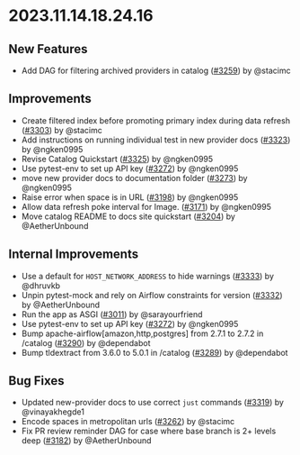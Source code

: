 # 2023.11.14.18.24.16

## New Features

- Add DAG for filtering archived providers in catalog
  ([#3259](https://github.com/WordPress/openverse/pull/3259)) by @stacimc

## Improvements

- Create filtered index before promoting primary index during data refresh
  ([#3303](https://github.com/WordPress/openverse/pull/3303)) by @stacimc
- Add instructions on running individual test in new provider docs
  ([#3323](https://github.com/WordPress/openverse/pull/3323)) by @ngken0995
- Revise Catalog Quickstart
  ([#3325](https://github.com/WordPress/openverse/pull/3325)) by @ngken0995
- Use pytest-env to set up API key
  ([#3272](https://github.com/WordPress/openverse/pull/3272)) by @ngken0995
- move new provider docs to documentation folder
  ([#3273](https://github.com/WordPress/openverse/pull/3273)) by @ngken0995
- Raise error when space is in URL
  ([#3198](https://github.com/WordPress/openverse/pull/3198)) by @ngken0995
- Allow data refresh poke interval for Image.
  ([#3171](https://github.com/WordPress/openverse/pull/3171)) by @ngken0995
- Move catalog README to docs site quickstart
  ([#3204](https://github.com/WordPress/openverse/pull/3204)) by @AetherUnbound

## Internal Improvements

- Use a default for `HOST_NETWORK_ADDRESS` to hide warnings
  ([#3333](https://github.com/WordPress/openverse/pull/3333)) by @dhruvkb
- Unpin pytest-mock and rely on Airflow constraints for version
  ([#3332](https://github.com/WordPress/openverse/pull/3332)) by @AetherUnbound
- Run the app as ASGI
  ([#3011](https://github.com/WordPress/openverse/pull/3011)) by @sarayourfriend
- Use pytest-env to set up API key
  ([#3272](https://github.com/WordPress/openverse/pull/3272)) by @ngken0995
- Bump apache-airflow[amazon,http,postgres] from 2.7.1 to 2.7.2 in /catalog
  ([#3290](https://github.com/WordPress/openverse/pull/3290)) by @dependabot
- Bump tldextract from 3.6.0 to 5.0.1 in /catalog
  ([#3289](https://github.com/WordPress/openverse/pull/3289)) by @dependabot

## Bug Fixes

- Updated new-provider docs to use correct `just` commands
  ([#3319](https://github.com/WordPress/openverse/pull/3319)) by @vinayakhegde1
- Encode spaces in metropolitan urls
  ([#3262](https://github.com/WordPress/openverse/pull/3262)) by @stacimc
- Fix PR review reminder DAG for case where base branch is 2+ levels deep
  ([#3182](https://github.com/WordPress/openverse/pull/3182)) by @AetherUnbound
